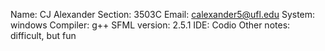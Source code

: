 Name: CJ Alexander
Section: 3503C
Email: calexander5@ufl.edu
System: windows
Compiler: g++
SFML version: 2.5.1
IDE: Codio
Other notes: difficult, but fun
